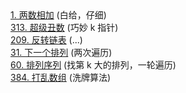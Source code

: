<div class="outerlink">
<a href="../_leetcode/2.html">1. 两数相加</a> (白给，仔细) <br>
<a href="../_leetcode/313.html">313. 超级丑数</a> (巧妙 k 指针)<br>
<a href="../_leetcode/209.html">209. 反转链表</a> (...) <br>
<a href="../_leetcode/31.html">31. 下一个排列</a> (两次遍历) <br>
<a href="../_leetcode/60.html">60. 排列序列</a> (找第 k 大的排列，一轮遍历) <br>
<a href="../_leetcode/384.html">384. 打乱数组</a> (洗牌算法) <br>
</div>
